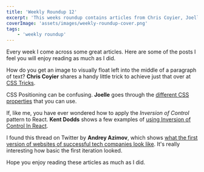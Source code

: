 ```yaml
---
title: 'Weekly Roundup 12'
excerpt: 'This weeks roundup contains articles from Chris Coyier, Joelle, Kent Dodds and Andrey Azimov'
coverImage: 'assets/images/weekly-roundup-cover.png'
tags:
    - 'weekly roundup'
---
```


Every week I come across some great articles. Here are some of the posts I feel you will enjoy reading as much as I did.

How do you get an image to visually float left into the middle of a paragraph of text? **Chris Coyier** shares a handy little trick to achieve just that over at [CSS Tricks](https://css-tricks.com/float-element-in-the-middle-of-a-paragraph).

CSS Positioning can be confusing. **Joelle** goes through the [different CSS properties](https://dev.to/jojonwanderlust/day-11-digging-deeper-into-css-positioning-34b0) that you can use.

If, like me, you have ever wondered how to apply the _Inversion of Control_ pattern to React. **Kent Dodds** shows a few examples of [using Inversion of Control In React](https://kentcdodds.com/blog/inversion-of-control).

I found this thread on Twitter by **Andrey Azimov**, which shows [what the first version of websites of successful tech companies look like](https://threadreaderapp.com/thread/1177123221180538880.html). It's really interesting how basic the first iteration looked.

Hope you enjoy reading these articles as much as I did.
